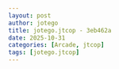 ```yaml
---
layout: post
author: jotego
title: jotego.jtcop - 3eb462a
date: 2025-10-31
categories: [Arcade, jtcop]
tags: [jotego.jtcop]
---
```


